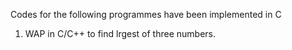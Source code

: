 Codes for the following programmes have been implemented in C

1. WAP in C/C++ to find lrgest of three numbers.
